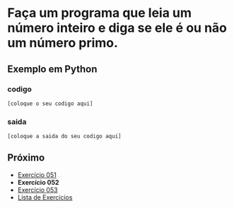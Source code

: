 # Faça um programa que leia um número inteiro e diga se ele é ou não um número primo.

## Exemplo em Python

### codigo

``` python
[coloque o seu codigo aqui]
```

### saida

```
[coloque a saida do seu codigo aqui]
```

## Próximo

- [Exercício 051](../../051python)
- **Exercício 052**
- [Exercício 053](../../053python)
- [Lista de Exercicios](../../)

